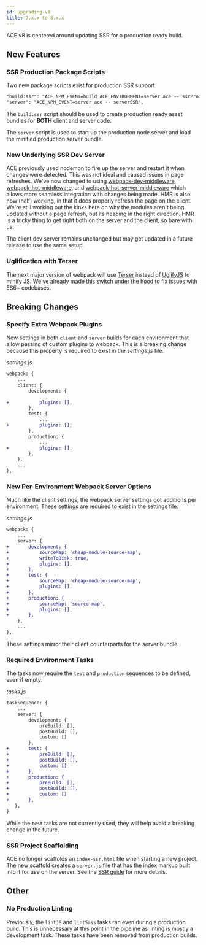 ```yaml
---
id: upgrading-v8
title: 7.x.x to 8.x.x
---
```


ACE v8 is centered around updating SSR for a production ready build.

## New Features
### SSR Production Package Scripts
Two new package scripts exist for production SSR support.

```diff
"build:ssr": "ACE_NPM_EVENT=build ACE_ENVIRONMENT=server ace -- ssrProduction",
"server": "ACE_NPM_EVENT=server ace -- serverSSR",
```

The `build:ssr` script should be used to create production ready asset bundles for **BOTH** client and server code.

The `server` script is used to start up the production node server and load the minified production server bundle.

### New Underlying SSR Dev Server
ACE previously used nodemon to fire up the server and restart it when changes were detected. This was not ideal and caused issues in page refreshes. We've now changed to using [webpack-dev-middleware](https://github.com/webpack/webpack-dev-middleware), [webpack-hot-middleware](https://github.com/webpack-contrib/webpack-hot-middleware), and [webpack-hot-server-middleware](https://github.com/60frames/webpack-hot-server-middleware/) which allows more seamless integration with changes being made. HMR is also now (half) working, in that it does properly refresh the page on the client. We're still working out the kinks here on why the modules aren't being updated without a page refresh, but its heading in the right direction. HMR is a tricky thing to get right both on the server and the client, so bare with us.

The client dev server remains unchanged but may get updated in a future release to use the same setup.

### Uglification with Terser
The next major version of webpack will use [Terser](https://github.com/webpack-contrib/terser-webpack-plugin) instead of [UglifyJS](https://github.com/webpack-contrib/uglifyjs-webpack-plugin) to minify JS. We've already made this switch under the hood to fix issues with ES6+ codebases.

## Breaking Changes
### Specify Extra Webpack Plugins
New settings in both `client` and `server` builds for each environment that allow passing of custom plugins to webpack. This is a breaking change because this property is required to exist in the *settings.js* file.

*settings.js*
```diff
webpack: {
    ...
    client: {
        development: {
            ...
+           plugins: [],
        },
        test: {
            ...
+           plugins: [],
        },
        production: {
            ...
+           plugins: [],
        },
    },
    ...
},
```

### New Per-Environment Webpack Server Options
Much like the client settings, the webpack server settings got additions per environment. These settings are required to exist in the settings file.

*settings.js*
```diff
webpack: {
    ...
    server: {
+       development: {
+           sourceMap: 'cheap-module-source-map',
+           writeToDisk: true,
+           plugins: [],
+       },
+       test: {
+           sourceMap: 'cheap-module-source-map',
+           plugins: [],
+       },
+       production: {
+           sourceMap: 'source-map',
+           plugins: [],
+       },
    },
    ...
},
```

These settings mirror their client counterparts for the server bundle.

### Required Environment Tasks
The tasks now require the `test` and `production` sequences to be defined, even if empty.

*tasks.js*
```diff
taskSequence: {
    ...
    server: {
        development: {
            preBuild: [],
            postBuild: [],
            custom: []
        },
+       test: {
+           preBuild: [],
+           postBuild: [],
+           custom: []
+       },
+       production: {
+           preBuild: [],
+           postBuild: [],
+           custom: []
+       },
   },
}
```

While the `test` tasks are not currently used, they will help avoid a breaking change in the future.

### SSR Project Scaffolding
ACE no longer scaffolds an `index-ssr.html` file when starting a new project. The new scaffold creates a `server.js` file that has the index markup built into it for use on the server. See the [SSR guide](docs-ssr) for more details.

## Other
### No Production Linting
Previously, the `lintJS` and `lintSass` tasks ran even during a production build. This is unnecessary at this point in the pipeline as linting is mostly a development task. These tasks have been removed from production builds.
